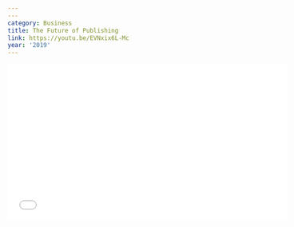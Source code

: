 ```yaml
---
---
category: Business
title: The Future of Publishing
link: https://youtu.be/EVNxix6L-Mc
year: '2019'
---
```

<iframe width="560" height="315" src="{{ page.link }}" frameborder="0" allowfullscreen></iframe>
